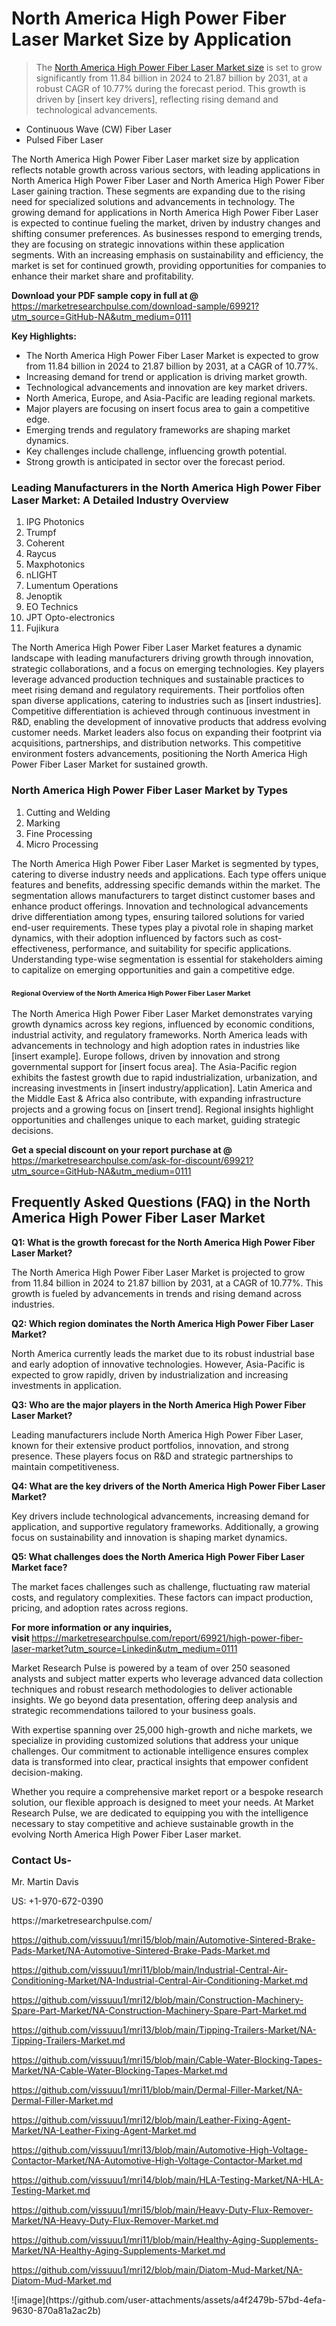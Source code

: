 <h1>North America High Power Fiber Laser Market&nbsp;Size by Application</h1><blockquote><p>The <a href="https://marketresearchpulse.com/download-sample/69921?utm_source=GitHub-NA&amp;utm_medium=0111">North America High Power Fiber Laser Market size</a> is set to grow significantly from 11.84 billion in 2024 to 21.87 billion by 2031, at a robust CAGR of 10.77% during the forecast period. This growth is driven by [insert key drivers], reflecting rising demand and technological advancements.</p></blockquote><ul><li>Continuous Wave (CW) Fiber Laser<li> Pulsed Fiber Laser</li></ul><p>The North America High Power Fiber Laser market size by application reflects notable growth across various sectors, with leading applications in North America High Power Fiber Laser and North America High Power Fiber Laser gaining traction. These segments are expanding due to the rising need for specialized solutions and advancements in technology. The growing demand for applications in North America High Power Fiber Laser is expected to continue fueling the market, driven by industry changes and shifting consumer preferences. As businesses respond to emerging trends, they are focusing on strategic innovations within these application segments. With an increasing emphasis on sustainability and efficiency, the market is set for continued growth, providing opportunities for companies to enhance their market share and profitability.</p><p><strong>Download your PDF sample copy in full at @ </strong><a href="https://marketresearchpulse.com/download-sample/69921?utm_source=GitHub-NA&amp;utm_medium=0111">https://marketresearchpulse.com/download-sample/69921?utm_source=GitHub-NA&amp;utm_medium=0111</a></p><p><strong>Key Highlights: </strong></p><ul><li>The North America High Power Fiber Laser Market is expected to grow from 11.84 billion in 2024 to 21.87 billion by 2031, at a CAGR of 10.77%.</li><li>Increasing demand for trend or application is driving market growth.</li><li>Technological advancements and innovation are key market drivers.</li><li>North America, Europe, and Asia-Pacific are leading regional markets.</li><li>Major players are focusing on insert focus area to gain a competitive edge.</li><li>Emerging trends and regulatory frameworks are shaping market dynamics.</li><li>Key challenges include challenge, influencing growth potential.</li><li>Strong growth is anticipated in sector over the forecast period.</li></ul><h3>Leading Manufacturers in the North America High Power Fiber Laser Market: A Detailed Industry Overview</h3><ol><li>IPG Photonics</li><li>Trumpf</li><li>Coherent</li><li>Raycus</li><li>Maxphotonics</li><li>nLIGHT</li><li>Lumentum Operations</li><li>Jenoptik</li><li>EO Technics</li><li>JPT Opto-electronics</li><li>Fujikura</li></ol><div class="flex max-w-full flex-col flex-grow"><div class="min-h-8 text-message flex w-full flex-col items-end gap-2 whitespace-normal break-words [.text-message+&amp;]:mt-5" dir="auto" data-message-author-role="assistant" data-message-id="fd8432e4-4910-450d-b182-61b7bfb0a01f" data-message-model-slug="gpt-4o"><div class="flex w-full flex-col gap-1 empty:hidden first:pt-[3px]"><div class="markdown prose w-full break-words dark:prose-invert light"><p>The North America High Power Fiber Laser Market features a dynamic landscape with leading manufacturers driving growth through innovation, strategic collaborations, and a focus on emerging technologies. Key players leverage advanced production techniques and sustainable practices to meet rising demand and regulatory requirements. Their portfolios often span diverse applications, catering to industries such as [insert industries]. Competitive differentiation is achieved through continuous investment in R&amp;D, enabling the development of innovative products that address evolving customer needs. Market leaders also focus on expanding their footprint via acquisitions, partnerships, and distribution networks. This competitive environment fosters advancements, positioning the North America High Power Fiber Laser Market for sustained growth.</p></div></div></div></div><h3>North America High Power Fiber Laser Market by Types</h3><ol><li>Cutting and Welding<li> Marking<li> Fine Processing<li> Micro Processing</li></ol><div class="flex max-w-full flex-col flex-grow"><div class="min-h-8 text-message flex w-full flex-col items-end gap-2 whitespace-normal break-words [.text-message+&amp;]:mt-5" dir="auto" data-message-author-role="assistant" data-message-id="084470be-0bb7-4664-bddf-5156b4f41249" data-message-model-slug="gpt-4o-mini"><div class="flex w-full flex-col gap-1 empty:hidden first:pt-[3px]"><div class="markdown prose w-full break-words dark:prose-invert light"><p>The North America High Power Fiber Laser Market is segmented by types, catering to diverse industry needs and applications. Each type offers unique features and benefits, addressing specific demands within the market. The segmentation allows manufacturers to target distinct customer bases and enhance product offerings. Innovation and technological advancements drive differentiation among types, ensuring tailored solutions for varied end-user requirements. These types play a pivotal role in shaping market dynamics, with their adoption influenced by factors such as cost-effectiveness, performance, and suitability for specific applications. Understanding type-wise segmentation is essential for stakeholders aiming to capitalize on emerging opportunities and gain a competitive edge.</p></div></div></div></div><h3><span style="font-size: 11px;">Regional Overview of the North America High Power Fiber Laser Market</span></h3><div class="flex max-w-full flex-col flex-grow"><div class="min-h-8 text-message flex w-full flex-col items-end gap-2 whitespace-normal break-words [.text-message+&amp;]:mt-5" dir="auto" data-message-author-role="assistant" data-message-id="e9038762-ce64-4e30-91c9-9bd413514231" data-message-model-slug="gpt-4o-mini"><div class="flex w-full flex-col gap-1 empty:hidden first:pt-[3px]"><div class="markdown prose w-full break-words dark:prose-invert light"><p>The North America High Power Fiber Laser Market demonstrates varying growth dynamics across key regions, influenced by economic conditions, industrial activity, and regulatory frameworks. North America leads with advancements in technology and high adoption rates in industries like [insert example]. Europe follows, driven by innovation and strong governmental support for [insert focus area]. The Asia-Pacific region exhibits the fastest growth due to rapid industrialization, urbanization, and increasing investments in [insert industry/application]. Latin America and the Middle East &amp; Africa also contribute, with expanding infrastructure projects and a growing focus on [insert trend]. Regional insights highlight opportunities and challenges unique to each market, guiding strategic decisions.</p></div></div></div></div><p><strong>Get a special discount on your report purchase at @ </strong><a href="https://marketresearchpulse.com/ask-for-discount/69921?utm_source=GitHub-NA&amp;utm_medium=0111">https://marketresearchpulse.com/ask-for-discount/69921?utm_source=GitHub-NA&amp;utm_medium=0111</a></p><h2>Frequently Asked Questions (FAQ) in the North America High Power Fiber Laser Market</h2><p><strong>Q1: What is the growth forecast for the North America High Power Fiber Laser Market?</strong></p><p>The North America High Power Fiber Laser Market is projected to grow from 11.84 billion in 2024 to 21.87 billion by 2031, at a CAGR of 10.77%. This growth is fueled by advancements in trends and rising demand across industries.</p><p><strong>Q2: Which region dominates the North America High Power Fiber Laser Market?</strong></p><p>North America currently leads the market due to its robust industrial base and early adoption of innovative technologies. However, Asia-Pacific is expected to grow rapidly, driven by industrialization and increasing investments in application.</p><p><strong>Q3: Who are the major players in the North America High Power Fiber Laser Market?</strong></p><p>Leading manufacturers include North America High Power Fiber Laser, known for their extensive product portfolios, innovation, and strong presence. These players focus on R&amp;D and strategic partnerships to maintain competitiveness.</p><p><strong>Q4: What are the key drivers of the North America High Power Fiber Laser Market?</strong></p><p>Key drivers include technological advancements, increasing demand for application, and supportive regulatory frameworks. Additionally, a growing focus on sustainability and innovation is shaping market dynamics.</p><p><strong>Q5: What challenges does the North America High Power Fiber Laser Market face?</strong></p><p>The market faces challenges such as challenge, fluctuating raw material costs, and regulatory complexities. These factors can impact production, pricing, and adoption rates across regions.</p><p><strong>For more information or any inquiries, visit&nbsp;</strong><a href="https://marketresearchpulse.com/report/69921/high-power-fiber-laser-market?utm_source=Linkedin&utm_medium=0111">https://marketresearchpulse.com/report/69921/high-power-fiber-laser-market?utm_source=Linkedin&utm_medium=0111</a></p><p>Market Research Pulse is powered by a team of over 250 seasoned analysts and subject matter experts who leverage advanced data collection techniques and robust research methodologies to deliver actionable insights. We go beyond data presentation, offering deep analysis and strategic recommendations tailored to your business goals.</p><p>With expertise spanning over 25,000 high-growth and niche markets, we specialize in providing customized solutions that address your unique challenges. Our commitment to actionable intelligence ensures complex data is transformed into clear, practical insights that empower confident decision-making.</p><p>Whether you require a comprehensive market report or a bespoke research solution, our flexible approach is designed to meet your needs. At Market Research Pulse, we are dedicated to equipping you with the intelligence necessary to stay competitive and achieve sustainable growth in the evolving North America High Power Fiber Laser market.</p><h3><strong>Contact Us-</strong></h3><p>Mr. Martin Davis</p><p>US: +1-970-672-0390</p><p>https://marketresearchpulse.com/</p><p><a href="https://github.com/vissuuu1/mri15/blob/main/Automotive-Sintered-Brake-Pads-Market/NA-Automotive-Sintered-Brake-Pads-Market.md">https://github.com/vissuuu1/mri15/blob/main/Automotive-Sintered-Brake-Pads-Market/NA-Automotive-Sintered-Brake-Pads-Market.md</a></p><p><a href="https://github.com/vissuuu1/mri11/blob/main/Industrial-Central-Air-Conditioning-Market/NA-Industrial-Central-Air-Conditioning-Market.md">https://github.com/vissuuu1/mri11/blob/main/Industrial-Central-Air-Conditioning-Market/NA-Industrial-Central-Air-Conditioning-Market.md</a></p><p><a href="https://github.com/vissuuu1/mri12/blob/main/Construction-Machinery-Spare-Part-Market/NA-Construction-Machinery-Spare-Part-Market.md">https://github.com/vissuuu1/mri12/blob/main/Construction-Machinery-Spare-Part-Market/NA-Construction-Machinery-Spare-Part-Market.md</a></p><p><a href="https://github.com/vissuuu1/mri13/blob/main/Tipping-Trailers-Market/NA-Tipping-Trailers-Market.md">https://github.com/vissuuu1/mri13/blob/main/Tipping-Trailers-Market/NA-Tipping-Trailers-Market.md</a></p><p><a href="https://github.com/vissuuu1/mri15/blob/main/Cable-Water-Blocking-Tapes-Market/NA-Cable-Water-Blocking-Tapes-Market.md">https://github.com/vissuuu1/mri15/blob/main/Cable-Water-Blocking-Tapes-Market/NA-Cable-Water-Blocking-Tapes-Market.md</a></p><p><a href="https://github.com/vissuuu1/mri11/blob/main/Dermal-Filler-Market/NA-Dermal-Filler-Market.md">https://github.com/vissuuu1/mri11/blob/main/Dermal-Filler-Market/NA-Dermal-Filler-Market.md</a></p><p><a href="https://github.com/vissuuu1/mri12/blob/main/Leather-Fixing-Agent-Market/NA-Leather-Fixing-Agent-Market.md">https://github.com/vissuuu1/mri12/blob/main/Leather-Fixing-Agent-Market/NA-Leather-Fixing-Agent-Market.md</a></p><p><a href="https://github.com/vissuuu1/mri13/blob/main/Automotive-High-Voltage-Contactor-Market/NA-Automotive-High-Voltage-Contactor-Market.md">https://github.com/vissuuu1/mri13/blob/main/Automotive-High-Voltage-Contactor-Market/NA-Automotive-High-Voltage-Contactor-Market.md</a></p><p><a href="https://github.com/vissuuu1/mri14/blob/main/HLA-Testing-Market/NA-HLA-Testing-Market.md">https://github.com/vissuuu1/mri14/blob/main/HLA-Testing-Market/NA-HLA-Testing-Market.md</a></p><p><a href="https://github.com/vissuuu1/mri15/blob/main/Heavy-Duty-Flux-Remover-Market/NA-Heavy-Duty-Flux-Remover-Market.md">https://github.com/vissuuu1/mri15/blob/main/Heavy-Duty-Flux-Remover-Market/NA-Heavy-Duty-Flux-Remover-Market.md</a></p><p><a href="https://github.com/vissuuu1/mri11/blob/main/Healthy-Aging-Supplements-Market/NA-Healthy-Aging-Supplements-Market.md">https://github.com/vissuuu1/mri11/blob/main/Healthy-Aging-Supplements-Market/NA-Healthy-Aging-Supplements-Market.md</a></p><p><a href="https://github.com/vissuuu1/mri12/blob/main/Diatom-Mud-Market/NA-Diatom-Mud-Market.md">https://github.com/vissuuu1/mri12/blob/main/Diatom-Mud-Market/NA-Diatom-Mud-Market.md</a></p>
![image](https://github.com/user-attachments/assets/a4f2479b-57bd-4efa-9630-870a81a2ac2b)
